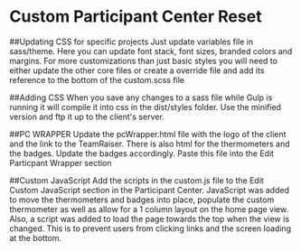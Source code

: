 Custom Participant Center Reset
==============================
##Updating CSS for specific projects
Just update variables file in sass/theme. Here you can update font stack, font sizes, branded colors and margins. For more customizations than just basic styles you will need to either update the other core files or create a override file and add its reference to the bottom of the custom.scss file

##Adding CSS
When you save any changes to a sass file while Gulp is running it will compile it into css in the dist/styles folder. Use the minified version and ftp it up to the client's server. 

##PC WRAPPER
Update the pcWrapper.html file with the logo of the client and the link to the TeamRaiser. There is also html for the thermometers and the badges. Update the badges accordingly. Paste this file into the Edit Particpant Wrapper section

##Custom JavaScript
Add the scripts in the custom.js file to the Edit Custom JavaScript section in the Participant Center. JavaScript was added to move the thermometers and badges into place, populate the custom thermometer as well as allow for a 1 column layout on the home page view. Also, a script was added to load the page towards the top when the view is changed. This is to prevent users from clicking links and the screen loading at the bottom.




